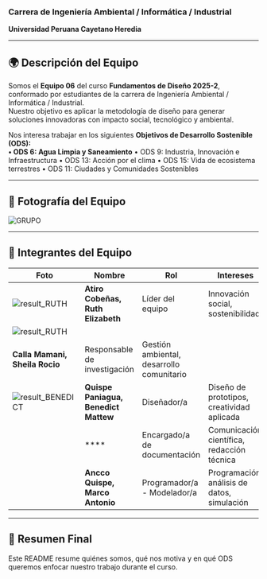 
### Carrera de Ingeniería Ambiental / Informática / Industrial  
**Universidad Peruana Cayetano Heredia**

---

## 🌍 Descripción del Equipo  
Somos el **Equipo 06** del curso **Fundamentos de Diseño 2025-2**, conformado por estudiantes de la carrera de Ingeniería Ambiental / Informática / Industrial.  
Nuestro objetivo es aplicar la metodología de diseño para generar soluciones innovadoras con impacto social, tecnológico y ambiental.  

Nos interesa trabajar en los siguientes **Objetivos de Desarrollo Sostenible (ODS):**  
**•	ODS 6: Agua Limpia y Saneamiento**
•	ODS 9: Industria, Innovación e Infraestructura
•	ODS 13: Acción por el clima
•	ODS 15: Vida de ecosistema terrestres
•	ODS 11: Ciudades y Comunidades Sostenibles

---

## 📸 Fotografía del Equipo  
![GRUPO](https://github.com/user-attachments/assets/caa1133c-3b32-4b2c-abff-29cb88839619)

---

## 👥 Integrantes del Equipo  

| Foto | Nombre | Rol | Intereses |
|------|--------|-----|-----------|
|![result_RUTH](https://github.com/user-attachments/assets/8d219dff-69b6-46a8-9817-17783455f286)| **Atiro Cobeñas, Ruth Elizabeth** | Líder del equipo | Innovación social, sostenibilidad |
| ![result_RUTH](https://github.com/user-attachments/assets/2e030b43-6e28-46cf-973f-b20b84b4e5d1)
 | **Calla Mamani, Sheila Rocio** | Responsable de investigación | Gestión ambiental, desarrollo comunitario |
| ![result_BENEDICT](https://github.com/user-attachments/assets/684c6063-4952-47cd-ae69-9aa41a3274b8) | **Quispe Paniagua, Benedict Mattew** | Diseñador/a | Diseño de prototipos, creatividad aplicada |
|  | **** | Encargado/a de documentación | Comunicación científica, redacción técnica |
|  | **Ancco Quispe, Marco Antonio** | Programador/a - Modelador/a | Programación, análisis de datos, simulación |

---

## 📌 Resumen Final  
Este README resume quiénes somos, qué nos motiva y en qué ODS queremos enfocar nuestro trabajo durante el curso.  
